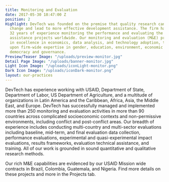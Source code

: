 ```yaml
---
title: Monitoring and Evaluation
date: 2017-05-30 18:47:00 Z
position: 2
Highlight: DevTech was founded on the premise that quality research can impact social
  change and lead to more effective development assistance. The firm has more than
  32 years of experience monitoring the performance and evaluating the impact of development
  assistance projects worldwide. Our monitoring and evaluation (M&E) practice is rooted
  in excellence in economics, data analysis, and technology adoption, that builds
  upon firm-wide expertise in gender, education, environment, economic growth and
  democracy and governance.
Preview/Teaser Image: "/uploads/preview-monitor.jpg"
Detail Page Image: "/uploads/banner-monitor.jpg"
Light Icon Image: "/uploads/iconLight-monitor.png"
Dark Icon Image: "/uploads/iconDark-monitor.png"
layout: our-practices
---
```


DevTech has experience working with USAID, Department of State, Department of Labor, US Department of Agriculture, and a multitude of organizations in Latin America and the Caribbean, Africa, Asia, the Middle East, and Europe. DevTech has successfully managed and implemented more than 250 monitoring and evaluation activities in more than 90 countries across complicated socioeconomic contexts and non-permissive environments, including conflict and post-conflict areas. Our breadth of experience includes conducting multi-country and multi-sector evaluations including baseline, mid-term, and final evaluation data collection, performance evaluations, experimental and quasi-experimental impact evaluations, results frameworks, evaluation technical assistance, and training. All of our work is grounded in sound quantitative and qualitative research methods.

Our rich M&E capabilities are evidenced by our USAID Mission wide contracts in Brazil, Colombia, Guatemala, and Nigeria. Find more details on these projects and more in the Projects tab.
